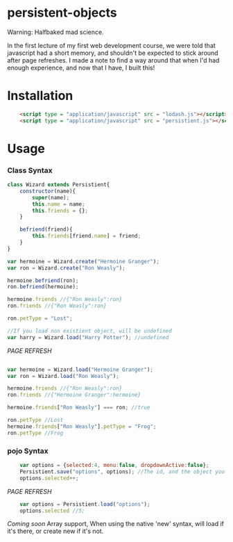 # persistent-objects

Warning: Halfbaked mad science.

In the first lecture of my first web development course, we were told that javascript had a short memory, and shouldn't be expected to stick around after page refreshes. I made a note to find a way around that when I'd had enough experience, and now that I have, I built this!

# Installation

```html
    <script type = "application/javascript" src = "lodash.js"></script>
    <script type = "application/javascript" src = "persistient.js"></script>
```

# Usage

### Class Syntax

```javascript
class Wizard extends Persistient{
    constructor(name){
        super(name);
        this.name = name;
        this.friends = {};
    }

    befriend(friend){
        this.friends[friend.name] = friend;
    }
}

var hermoine = Wizard.create("Hermoine Granger");
var ron = Wizard.create("Ron Weasly");

hermoine.befriend(ron);
ron.befriend(hermoine);

hermoine.friends //{"Ron Weasly":ron}
ron.friends //{"Ron Weasly":ron}

ron.petType = "Lost";

//If you load non existient object, will be undefined
var harry = Wizard.load("Harry Potter"); //undefined
```

*PAGE REFRESH*

```javascript

var hermoine = Wizard.load("Hermoine Granger");
var ron = Wizard.load("Ron Weasly");

hermoine.friends //{"Ron Weasly":ron}
ron.friends //{"Hermoine Granger":hermoine}

hermoine.friends["Ron Weasly"] === ron; //true

ron.petType //Lost
hermoine.friends["Ron Weasly"].petType = "Frog";
ron.petType //Frog
```

### pojo Syntax

```javascript
    var options = {selected:4, menu:false, dropdownActive:false};
    Persistient.save("options", options); //The id, and the object you want to keep around.
    options.selected++;
```
*PAGE REFRESH*
```javascript
    var options = Persistient.load("options");
    options.selected //5;
```

*Coming soon*
Array support,
When using the native 'new' syntax, will load if it's there, or create new if it's not.
